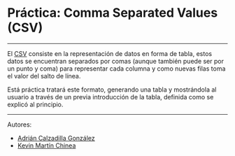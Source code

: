 # Práctica: Comma Separated Values (CSV)
- - -

El [CSV](http://en.wikipedia.org/wiki/Comma-separated_values) consiste en la representación de datos en forma de tabla, estos datos se encuentran separados por comas (aunque también puede ser por un punto y coma) para representar cada columna y como nuevas filas toma el valor del salto de línea.

Está práctica tratará este formato, generando una tabla y mostrándola al usuario a través de un previa introducción de la tabla, definida como se explicó al principio.

- - -
Autores:

  - [Adrián Calzadilla González](http://alu0100288216.github.io)
  - [Kevin Martín Chinea](http://alu0100288216.github.io)